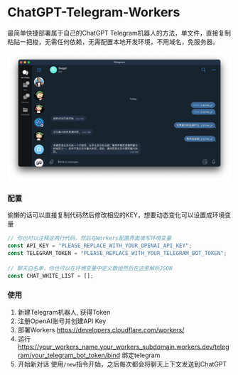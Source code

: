 # ChatGPT-Telegram-Workers

最简单快捷部署属于自己的ChatGPT Telegram机器人的方法，单文件，直接复制粘贴一把梭，无需任何依赖，无需配置本地开发环境，不用域名，免服务器。

![](./demo.jpg)

### 配置

偷懒的话可以直接复制代码然后修改相应的KEY，想要动态变化可以设置成环境变量
```js
// 你也可以注释这两行代码，然后在Workers配置界面填写环境变量
const API_KEY = "PLEASE_REPLACE_WITH_YOUR_OPENAI_API_KEY";
const TELEGRAM_TOKEN = "PLEASE_REPLACE_WITH_YOUR_TELEGRAM_BOT_TOKEN";

// 聊天白名单，你也可以在环境变量中定义数组然后在这里解析JSON
const CHAT_WHITE_LIST = [];
```

### 使用

1. 新建Telegram机器人, 获得Token
2. 注册OpenAI账号并创建API Key
3. 部署Workers https://developers.cloudflare.com/workers/
4. 运行 https://your_workers_name.your_workers_subdomain.workers.dev/telegram/your_telegram_bot_token/bind 绑定telegram
5. 开始新对话
使用`/new`指令开始，之后每次都会将聊天上下文发送到ChatGPT
